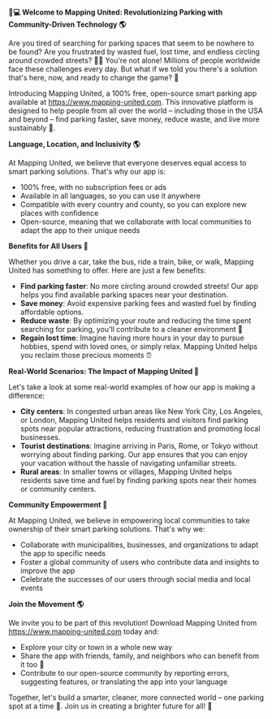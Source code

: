 **🚀💻 Welcome to Mapping United: Revolutionizing Parking with Community-Driven Technology 🌎**

Are you tired of searching for parking spaces that seem to be nowhere to be found? Are you frustrated by wasted fuel, lost time, and endless circling around crowded streets? 🚗💨 You're not alone! Millions of people worldwide face these challenges every day. But what if we told you there's a solution that's here, now, and ready to change the game? 🤔

Introducing Mapping United, a 100% free, open-source smart parking app available at https://www.mapping-united.com. This innovative platform is designed to help people from all over the world – including those in the USA and beyond – find parking faster, save money, reduce waste, and live more sustainably 🌟.

**Language, Location, and Inclusivity 🌎**

At Mapping United, we believe that everyone deserves equal access to smart parking solutions. That's why our app is:

* 100% free, with no subscription fees or ads
* Available in all languages, so you can use it anywhere
* Compatible with every country and county, so you can explore new places with confidence
* Open-source, meaning that we collaborate with local communities to adapt the app to their unique needs

**Benefits for All Users 🌈**

Whether you drive a car, take the bus, ride a train, bike, or walk, Mapping United has something to offer. Here are just a few benefits:

* **Find parking faster**: No more circling around crowded streets! Our app helps you find available parking spaces near your destination.
* **Save money**: Avoid expensive parking fees and wasted fuel by finding affordable options.
* **Reduce waste**: By optimizing your route and reducing the time spent searching for parking, you'll contribute to a cleaner environment 🌿
* **Regain lost time**: Imagine having more hours in your day to pursue hobbies, spend with loved ones, or simply relax. Mapping United helps you reclaim those precious moments ⏰

**Real-World Scenarios: The Impact of Mapping United 💬**

Let's take a look at some real-world examples of how our app is making a difference:

* **City centers**: In congested urban areas like New York City, Los Angeles, or London, Mapping United helps residents and visitors find parking spots near popular attractions, reducing frustration and promoting local businesses.
* **Tourist destinations**: Imagine arriving in Paris, Rome, or Tokyo without worrying about finding parking. Our app ensures that you can enjoy your vacation without the hassle of navigating unfamiliar streets.
* **Rural areas**: In smaller towns or villages, Mapping United helps residents save time and fuel by finding parking spots near their homes or community centers.

**Community Empowerment 🌟**

At Mapping United, we believe in empowering local communities to take ownership of their smart parking solutions. That's why we:

* Collaborate with municipalities, businesses, and organizations to adapt the app to specific needs
* Foster a global community of users who contribute data and insights to improve the app
* Celebrate the successes of our users through social media and local events

**Join the Movement 🌎**

We invite you to be part of this revolution! Download Mapping United from https://www.mapping-united.com today and:

* Explore your city or town in a whole new way
* Share the app with friends, family, and neighbors who can benefit from it too 🤝
* Contribute to our open-source community by reporting errors, suggesting features, or translating the app into your language

Together, let's build a smarter, cleaner, more connected world – one parking spot at a time 🌟. Join us in creating a brighter future for all! 💚